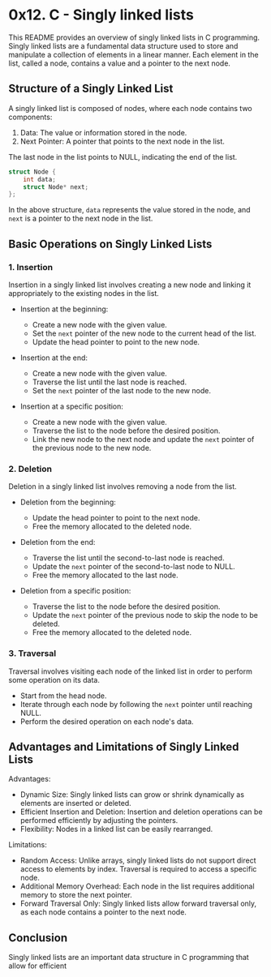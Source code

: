 # 0x12. C - Singly linked lists

This README provides an overview of singly linked lists in C programming. Singly linked lists are a fundamental data structure used to store and manipulate a collection of elements in a linear manner. Each element in the list, called a node, contains a value and a pointer to the next node.

## Structure of a Singly Linked List

A singly linked list is composed of nodes, where each node contains two components:

1. Data: The value or information stored in the node.
2. Next Pointer: A pointer that points to the next node in the list.

The last node in the list points to NULL, indicating the end of the list.

```c
struct Node {
    int data;
    struct Node* next;
};
```

In the above structure, `data` represents the value stored in the node, and `next` is a pointer to the next node in the list.

## Basic Operations on Singly Linked Lists

### 1. Insertion

Insertion in a singly linked list involves creating a new node and linking it appropriately to the existing nodes in the list.

- Insertion at the beginning:
  - Create a new node with the given value.
  - Set the `next` pointer of the new node to the current head of the list.
  - Update the head pointer to point to the new node.

- Insertion at the end:
  - Create a new node with the given value.
  - Traverse the list until the last node is reached.
  - Set the `next` pointer of the last node to the new node.

- Insertion at a specific position:
  - Create a new node with the given value.
  - Traverse the list to the node before the desired position.
  - Link the new node to the next node and update the `next` pointer of the previous node to the new node.

### 2. Deletion

Deletion in a singly linked list involves removing a node from the list.

- Deletion from the beginning:
  - Update the head pointer to point to the next node.
  - Free the memory allocated to the deleted node.

- Deletion from the end:
  - Traverse the list until the second-to-last node is reached.
  - Update the `next` pointer of the second-to-last node to NULL.
  - Free the memory allocated to the last node.

- Deletion from a specific position:
  - Traverse the list to the node before the desired position.
  - Update the `next` pointer of the previous node to skip the node to be deleted.
  - Free the memory allocated to the deleted node.

### 3. Traversal

Traversal involves visiting each node of the linked list in order to perform some operation on its data.

- Start from the head node.
- Iterate through each node by following the `next` pointer until reaching NULL.
- Perform the desired operation on each node's data.

## Advantages and Limitations of Singly Linked Lists

Advantages:
- Dynamic Size: Singly linked lists can grow or shrink dynamically as elements are inserted or deleted.
- Efficient Insertion and Deletion: Insertion and deletion operations can be performed efficiently by adjusting the pointers.
- Flexibility: Nodes in a linked list can be easily rearranged.

Limitations:
- Random Access: Unlike arrays, singly linked lists do not support direct access to elements by index. Traversal is required to access a specific node.
- Additional Memory Overhead: Each node in the list requires additional memory to store the next pointer.
- Forward Traversal Only: Singly linked lists allow forward traversal only, as each node contains a pointer to the next node.

## Conclusion

Singly linked lists are an important data structure in C programming that allow for efficient
